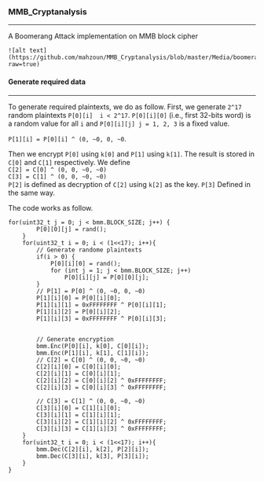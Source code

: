 ### MMB_Cryptanalysis
_____
A Boomerang Attack implementation on MMB block cipher

```
![alt text](https://github.com/mahzoun/MMB_Cryptanalysis/blob/master/Media/boomerang.png?raw=true)
```

#### Generate required data
______

To generate required plaintexts, we do as follow. First, we generate `2^17` random plaintexts 
`P[0][i]  i < 2^17`. ‍`P[0][i][0]` (i.e., first 32-bits word) is a random value for all `i` and `P[0][i][j] j = 1, 2, 3` is a fixed value.
      
      
`P[1][i] = P[0][i] ^ (0, ~0, 0, ~0`.   
 
Then we encrypt `P[0]` using `k[0]` and `P[1]` using `k[1]`. The result is stored in `C[0]` and `C[1]` respectively. 
We define       
`C[2] = C[0] ^ (0, 0, ~0, ~0)`     
`C[3] = C[1] ^ (0, 0, ~0, ~0)`     
`P[2]` is defined as decryption of `C[2]` using `k[2]` as the key. `P[3]` Defined in the same way.

The code works as follow.
```$cpp
for(uint32_t j = 0; j < bmm.BLOCK_SIZE; j++) {
        P[0][0][j] = rand();
    }
    for(uint32_t i = 0; i < (1<<17); i++){
        // Generate randome plaintexts
        if(i > 0) {
            P[0][i][0] = rand();
            for (int j = 1; j < bmm.BLOCK_SIZE; j++)
                P[0][i][j] = P[0][0][j];
        }
        // P[1] = P[0] ^ (0, ~0, 0, ~0)
        P[1][i][0] = P[0][i][0];
        P[1][i][1] = 0xFFFFFFFF ^ P[0][i][1];
        P[1][i][2] = P[0][i][2];
        P[1][i][3] = 0xFFFFFFFF ^ P[0][i][3];


        // Generate encryption
        bmm.Enc(P[0][i], k[0], C[0][i]);
        bmm.Enc(P[1][i], k[1], C[1][i]);
        // C[2] = C[0] ^ (0, 0, ~0, ~0)
        C[2][i][0] = C[0][i][0];
        C[2][i][1] = C[0][i][1];
        C[2][i][2] = C[0][i][2] ^ 0xFFFFFFFF;
        C[2][i][3] = C[0][i][3] ^ 0xFFFFFFFF;

        // C[3] = C[1] ^ (0, 0, ~0, ~0)
        C[3][i][0] = C[1][i][0];
        C[3][i][1] = C[1][i][1];
        C[3][i][2] = C[1][i][2] ^ 0xFFFFFFFF;
        C[3][i][3] = C[1][i][3] ^ 0xFFFFFFFF;
    }
    for(uint32_t i = 0; i < (1<<17); i++){
        bmm.Dec(C[2][i], k[2], P[2][i]);
        bmm.Dec(C[3][i], k[3], P[3][i]);
    }
}
```